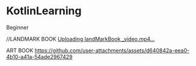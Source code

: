 # KotlinLearning
Beginner

//LANDMARK BOOK
[Uploading landMarkBook _video.mp4…](https://github.com/user-attachments/assets/426c6988-d2bf-42ee-957d-ede3ca54c6b7)

ART BOOK
https://github.com/user-attachments/assets/d640842a-eea0-4b10-a41a-54ade2967429
